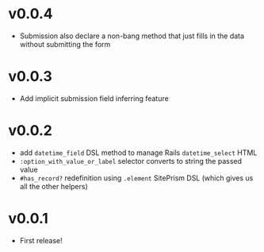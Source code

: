 # v0.0.4

* Submission also declare a non-bang method that just fills in the data without submitting the form

# v0.0.3

* Add implicit submission field inferring feature

# v0.0.2

* add `datetime_field` DSL method to manage Rails `datetime_select` HTML
* `:option_with_value_or_label` selector converts to string the passed value
* `#has_record?` redefinition using `.element` SitePrism DSL (which gives us all the other helpers)

# v0.0.1

* First release!


